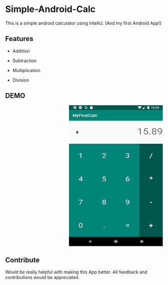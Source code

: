 # Simple-Android-Calc
This is a simple android calculator using IntelliJ. (And my first Android App!) 


## Features

- Addition

- Subtraction

- Multiplication

- Division

## DEMO

 <p align="right">
<img src="https://github.com/ZenithRoell/Simple-Android-Calc/blob/master/screenshots/Screenshot_1580271635.png" width="300" height="450"></img>
</p>

## Contribute

Would be really helpful with making this App better. All feedback and contributions would be appreciated. 

